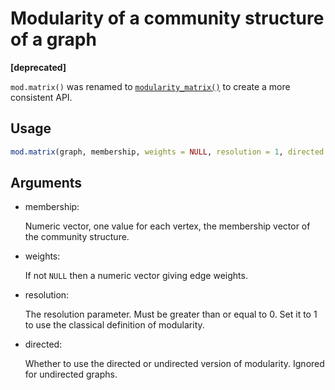 # Modularity of a community structure of a graph

**\[deprecated\]**

`mod.matrix()` was renamed to
[`modularity_matrix()`](https://r.igraph.org/reference/modularity.igraph.md)
to create a more consistent API.

## Usage

``` r
mod.matrix(graph, membership, weights = NULL, resolution = 1, directed = TRUE)
```

## Arguments

- membership:

  Numeric vector, one value for each vertex, the membership vector of
  the community structure.

- weights:

  If not `NULL` then a numeric vector giving edge weights.

- resolution:

  The resolution parameter. Must be greater than or equal to 0. Set it
  to 1 to use the classical definition of modularity.

- directed:

  Whether to use the directed or undirected version of modularity.
  Ignored for undirected graphs.
